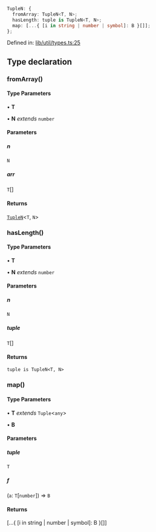 ```ts
TupleN: {
  fromArray: TupleN<T, N>;
  hasLength: tuple is TupleN<T, N>;
  map: [...{ [i in string | number | symbol]: B }[]];
};
```

Defined in: [lib/util/types.ts:25](https://github.com/o1-labs/o1js/blob/89b7d1522af805d6d4c45a96d7a9cbc29a457aec/src/lib/util/types.ts#L25)

## Type declaration

### fromArray()

#### Type Parameters

• **T**

• **N** *extends* `number`

#### Parameters

##### n

`N`

##### arr

`T`[]

#### Returns

[`TupleN`](../type-aliases/TupleN.md)\<`T`, `N`\>

### hasLength()

#### Type Parameters

• **T**

• **N** *extends* `number`

#### Parameters

##### n

`N`

##### tuple

`T`[]

#### Returns

`tuple is TupleN<T, N>`

### map()

#### Type Parameters

• **T** *extends* `Tuple`\<`any`\>

• **B**

#### Parameters

##### tuple

`T`

##### f

(`a`: `T`\[`number`\]) => `B`

#### Returns

\[...\{ \[i in string \| number \| symbol\]: B \}\[\]\]
